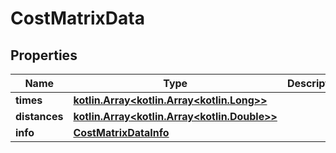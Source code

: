 # CostMatrixData

## Properties
Name | Type | Description | Notes
------------ | ------------- | ------------- | -------------
**times** | [**kotlin.Array&lt;kotlin.Array&lt;kotlin.Long&gt;&gt;**](.md) |  |  [optional]
**distances** | [**kotlin.Array&lt;kotlin.Array&lt;kotlin.Double&gt;&gt;**](.md) |  |  [optional]
**info** | [**CostMatrixDataInfo**](CostMatrixDataInfo.md) |  |  [optional]
